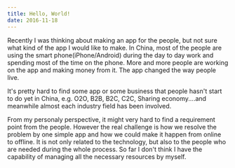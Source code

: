 ```yaml
---
title: Hello, World!
date: 2016-11-18
---
```


Recently I was thinking about making an app for the people, but not sure what kind of the app I would like to make. In China, most of the people are using the smart phone(iPhone/Android) during the day to day work and spending most of the time on the phone. More and more people are working on the app and making money from it. The app changed the way people live.

It's pretty hard to find some app or some business that people hasn't start to do yet in China, e.g. O2O, B2B, B2C, C2C, Sharing economy....and meanwhile almost each industry field has been involved.

From my personaly perspective, it might very hard to find a requirement point from the people. However the real challenge is how we resolve the problem by one simple app and how we could make it happen from online to offline. It is not only related to the technology, but also to the people who are needed during the whole process. So far I don't think I have the capability of managing all the necessary resources by myself.



